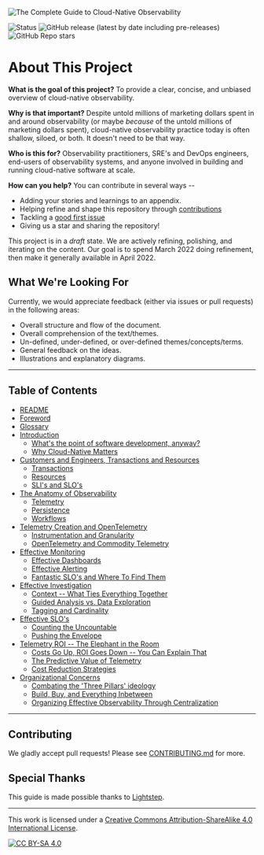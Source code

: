 ![The Complete Guide to Cloud-Native Observability](./img/header.png)

![Status](https://img.shields.io/badge/status-draft-blue?style=for-the-badge)
![GitHub release (latest by date including
pre-releases)](https://img.shields.io/github/v/release/lightstep/cloud-native-observability?include_prereleases&style=for-the-badge)
![GitHub Repo stars](https://img.shields.io/github/stars/lightstep/cloud-native-observability?style=for-the-badge)

# About This Project

**What is the goal of this project?** To provide a clear, concise, and unbiased
overview of cloud-native observability.

**Why is that important?** Despite untold millions of marketing dollars spent in
and around observability (or maybe _because_ of the untold millions of marketing
dollars spent), cloud-native observability practice today is often shallow,
siloed, or both. It doesn't need to be that way.

**Who is this for?** Observability practitioners, SRE's and DevOps engineers,
end-users of observability systems, and anyone involved in building and running
cloud-native software at scale.

**How can you help?** You can contribute in several ways --

* Adding your stories and learnings to an appendix.
* Helping refine and shape this repository through
  [contributions](./CONTRIBUTING.md)
* Tackling a [good first
  issue](https://github.com/lightstep/cloud-native-observability/labels/good%20first%20issue)
* Giving us a star and sharing the repository!

This project is in a _draft_ state. We are actively refining, polishing, and
iterating on the content. Our goal is to spend March 2022 doing refinement, then
make it generally available in April 2022.

## What We're Looking For

Currently, we would appreciate feedback (either via issues or pull requests) in
the following areas:

* Overall structure and flow of the document.
* Overall comprehension of the text/themes.
* Un-defined, under-defined, or over-defined themes/concepts/terms.
* General feedback on the ideas.
* Illustrations and explanatory diagrams.

---

## Table of Contents

<!-- TODO: Add subsection links to TOC -->
<!-- cspell:disable -->

* [README](./README.md)
* [Foreword](<./00 - foreword.md>)
* [Glossary](<./000 - glossary.md>)
* [Introduction](<./01 - intro.md>)
  * [What's the point of software development, anyway?](<./01 - intro.md#whats-the-point-of-software-development-anyway>)
  * [Why Cloud-Native Matters](<./01 - intro.md#why-cloud-native-matters>)
* [Customers and Engineers, Transactions and Resources](<./02 - customers-and-engineers.md>)
  * [Transactions](<./02 - customers-and-engineers.md#transactions>)
  * [Resources](<./02 - customers-and-engineers.md#resources>)
  * [SLI's and SLO's](<./02 - customers-and-engineers.md#slis-and-slos>)
* [The Anatomy of Observability](<./03 - anatomy-of-observability.md>)
  * [Telemetry](<./03 - anatomy-of-observability.md#telemetry>)
  * [Persistence](<./03 - anatomy-of-observability.md#persistence>)
  * [Workflows](<./03 - anatomy-of-observability.md#workflows>)
* [Telemetry Creation and OpenTelemetry](<./04 - telemetry-creation-and-otel.md>)
  * [Instrumentation and Granularity](<./04 - telemetry-creation-and-otel.md#instrumentation-and-granularity>)
  * [OpenTelemetry and Commodity Telemetry](<./04 - telemetry-creation-and-otel.md#opentelemetry-and-commodity-telemetry>)
* [Effective Monitoring](<./05 - effective-monitoring.md>)
  * [Effective Dashboards](<./05 - effective-monitoring.md#effective-dashboards>)
  * [Effective Alerting](<./05 - effective-monitoring.md#effective-alerting>)
  * [Fantastic SLO's and Where To Find Them](<./05 - effective-monitoring.md#fantastic-slos-and-where-to-find-them>)
* [Effective Investigation](<./06 - effective-investigation.md>)
  * [Context -- What Ties Everything Together](<./06 - effective-investigation.md#context----what-ties-everything-together>)
  * [Guided Analysis vs. Data Exploration](<./06 - effective-investigation.md#guided-analysis-vs.-data-exploration>)
  * [Tagging and Cardinality](<./06 - effective-investigation.md#tagging-and-cardinality>)
* [Effective SLO's](<./07 - effective-slo.md>)
  * [Counting the Uncountable](<./07 - effective-slo.md#counting-the-uncountable>)
  * [Pushing the Envelope](<./07 - effective-slo.md#pushing-the-envelope>)
* [Telemetry ROI -- The Elephant in the Room](<./08 - telemetry-roi.md>)
  * [Costs Go Up, ROI Goes Down -- You Can Explain That](<./08 - telemetry-roi.md#costs-go-up-roi-goes-down----you-can-explain-that>)
  * [The Predictive Value of Telemetry](<./08 - telemetry-roi.md#the-predictive-value-of-telemetry>)
  * [Cost Reduction Strategies](<./08 - telemetry-roi.md#cost-reduction-strategies>)
* [Organizational Concerns](<./09 - organizational-concerns.md>)
  * [Combating the 'Three Pillars' ideology](<./09 - organizational-concerns.md#combating-the-three-pillars-ideology>)
  * [Build, Buy, and Everything Inbetween](<./09 - organizational-concerns.md#build-buy-and-everything-between>)
  * [Organizing Effective Observability Through Centralization](<./09 - organizational-concerns.md#organizing-effective-observability-through-centralization>)

<!-- cspell:enable -->
---

## Contributing

We gladly accept pull requests! Please see [CONTRIBUTING.md](./CONTRIBUTING.md)
for more.

## Special Thanks

This guide is made possible thanks to [Lightstep](https://lightstep.com).

---

This work is licensed under a
[Creative Commons Attribution-ShareAlike 4.0 International License][cc-by-sa].

[![CC BY-SA 4.0][cc-by-sa-image]][cc-by-sa]

[cc-by-sa]: http://creativecommons.org/licenses/by-sa/4.0/
[cc-by-sa-image]: https://licensebuttons.net/l/by-sa/4.0/88x31.png
